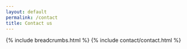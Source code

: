```yaml
---
layout: default
permalink: /contact
title: Contact us
---
```


<main id="main">

  {% include breadcrumbs.html %}
  {% include contact/contact.html %}
  
</main>